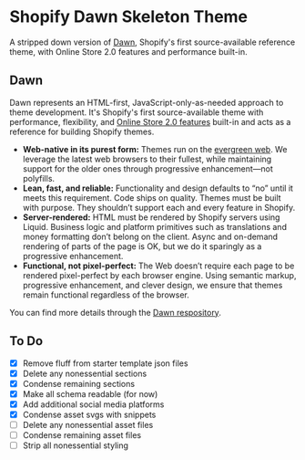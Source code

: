 # Shopify Dawn Skeleton Theme
A stripped down version of [Dawn](https://themes.shopify.com/themes/dawn/styles/default), Shopify's first source-available reference theme, with Online Store 2.0 features and performance built-in.

## Dawn
Dawn represents an HTML-first, JavaScript-only-as-needed approach to theme development. It's Shopify's first source-available theme with performance, flexibility, and [Online Store 2.0 features](https://www.shopify.com/partners/blog/shopify-online-store) built-in and acts as a reference for building Shopify themes.

* **Web-native in its purest form:** Themes run on the [evergreen web](https://www.w3.org/2001/tag/doc/evergreen-web/). We leverage the latest web browsers to their fullest, while maintaining support for the older ones through progressive enhancement—not polyfills.
* **Lean, fast, and reliable:** Functionality and design defaults to “no” until it meets this requirement. Code ships on quality. Themes must be built with purpose. They shouldn’t support each and every feature in Shopify.
* **Server-rendered:** HTML must be rendered by Shopify servers using Liquid. Business logic and platform primitives such as translations and money formatting don’t belong on the client. Async and on-demand rendering of parts of the page is OK, but we do it sparingly as a progressive enhancement.
* **Functional, not pixel-perfect:** The Web doesn’t require each page to be rendered pixel-perfect by each browser engine. Using semantic markup, progressive enhancement, and clever design, we ensure that themes remain functional regardless of the browser.

You can find more details through the [Dawn respository](https://github.com/Shopify/dawn/tree/main).

## To Do
- [x] Remove fluff from starter template json files
- [x] Delete any nonessential sections
- [x] Condense remaining sections
- [x] Make all schema readable (for now)
- [x] Add additional social media platforms
- [x] Condense asset svgs with snippets
- [ ] Delete any nonessential asset files
- [ ] Condense remaining asset files
- [ ] Strip all nonessential styling